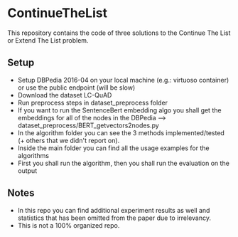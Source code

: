 # ContinueTheList

This repository contains the code of three solutions to the Continue The List or Extend The List problem.

## Setup
- Setup DBPedia 2016-04 on your local machine (e.g.: virtuoso container) or use the public endpoint (will be slow)
- Download the dataset LC-QuAD
- Run preprocess steps in dataset_preprocess folder
- If you want to run the SentenceBert embedding algo you shall get the embeddings for all of the nodes in the DBPedia --> dataset_preprocess/BERT_getvectors2nodes.py
- In the algorithm folder you can see the 3 methods implemented/tested (+ others that we didn't report on).
- Inside the main folder you can find all the usage examples for the algorithms
- First you shall run the algorithm, then you shall run the evaluation on the output

## Notes
- In this repo you can find additional experiment results as well and statistics that has been omitted from the paper due to irrelevancy.
- This is not a 100% organized repo.
